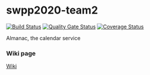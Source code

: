 # swpp2020-team2
[![Build Status](https://travis-ci.org/swsnu/swpp2020-team2.svg?branch=master)](https://travis-ci.org/swsnu/swpp2020-team2)
[![Quality Gate Status](https://sonarcloud.io/api/project_badges/measure?project=swsnu_swpp2020-team2&metric=alert_status)](https://sonarcloud.io/dashboard?id=swsnu_swpp2020-team2)
[![Coverage Status](https://coveralls.io/repos/github/swsnu/swpp2020-team2/badge.svg?branch=main)](https://coveralls.io/github/swsnu/swpp2020-team2?branch=master)

Almanac, the calendar service

### Wiki page
[Wiki](https://github.com/swsnu/swpp2020-team2/wiki)

